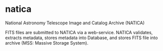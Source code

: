 # natica
National Astronomy Telescope Image and Catalog Archive (NATICA)

FITS files are submitted to NATICA via a web-service.  NATICA
validates, extracts metadata, stores metadata into Database, and
stores FITS file into archive (MSS: Massive Storage System).


